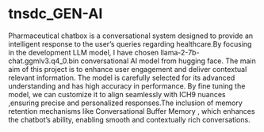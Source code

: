 # tnsdc_GEN-AI
Pharmaceutical chatbox is a conversational system designed to provide an intelligent response to the user’s queries regarding healthcare.By focusing in the development LLM model, I have chosen llama-2-7b-chat.ggmlv3.q4_0.bin conversational AI model from hugging face. The main aim of this project is to enhance user engagement and deliver contextual relevant information. The model is carefully selected for its advanced understanding and has high accuracy in performance. By fine tuning the model, we can customize it to align seamlessly with ICH9 nuances ,ensuring precise and personalized responses.The inclusion of memory retention mechanisms like Conversational Buffer Memory , which enhances the chatbot’s ability, enabling smooth and contextually rich conversations.
